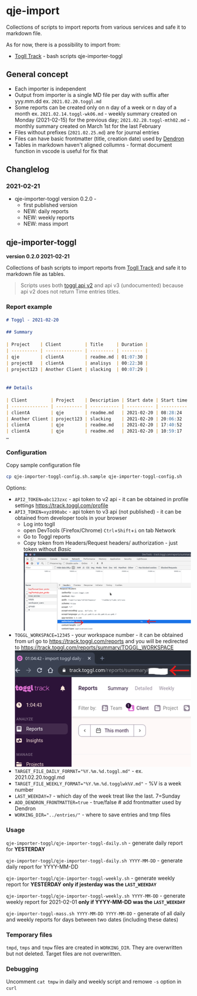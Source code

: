 # qje-import

Collections of scripts to import reports from various services and safe it to markdown file.

As for now, there is a possibility to import from:

* [Togll Track](https://toggl.com) - bash scripts qje-importer-toggl

## General concept

* Each importer is independent
* Output from importer is a single MD file per day with suffix after yyy.mm.dd ex. `2021.02.20.toggl.md`
* Some reports can be created only on n day of a week or n day of a month ex. `2021.02.14.toggl-wk06.md` - weekly summary created on Monday (2021-02-15) for the previous day; `2021.02.28.toggl-mth02.md` - monthly summary created on March 1st for the last February
* Files without prefixes (`2021.02.25.md`) are for  journal entries
* Files can have basic frontmatter (title, creation date) used by [Dendron](https://dendron.so)
* Tables in markdown haven't aligned collumns - format document function in vscode is useful for fix that

## Changlelog

### 2021-02-21

* qje-importer-toggl version 0.2.0 - 
  * first published version
  * NEW: daily reports
  * NEW: weekly reports
  * NEW: mass import

## qje-importer-toggl

**version 0.2.0 2021-02-21**

Collections of bash scripts to import reports from [Togll Track](https://toggl.com) and safe it to markdown file as tables.

>Scripts uses both [toggl api v2](https://github.com/toggl/toggl_api_docs/) and api v3 (undocumented) because api v2 does not return Time entries titles.
### Report example

```markdown
# Toggl - 2021-02-20

## Summary

| Project    | Client         | Title     | Duration |
| ---------- | -------------- | --------- | -------- |
| qje        | clientA        | readme.md | 01:07:30 |
| projectB   | clientA        | analisys  | 00:22:38 |
| project123 | Another Client | slacking  | 00:07:29 |


## Details

| Client         | Project    | Description | Start date | Start time | End date   | End time | Duration |
| -------------- | ---------- | ----------- | ---------- | ---------- | ---------- | -------- | -------- |
| clientA        | qje        | readme.md   | 2021-02-20 | 08:28:24   | 2021-02-20 | 10:48:03 | 02:19:39 |
| Another Client | project123 | slacking    | 2021-02-20 | 20:06:32   | 2021-02-20 | 22:00:00 | 01:59:26 |
| clientA        | qje        | readme.md   | 2021-02-20 | 17:40:52   | 2021-02-20 | 19:18:01 | 01:37:09 |
| clientA        | qje        | readme.md   | 2021-02-20 | 10:59:17   | 2021-02-20 | 12:15:42 | 01:16:25 |
…
```

### Configuration

Copy sample configuration file

```bash
cp qje-importer-toggl-config.sh.sample qje-importer-toggl-config.sh
```

Options:

* `API2_TOKEN=abc123zxc` - api token to v2 api - it can be obtained in profile settings <https://track.toggl.com/profile>
* `API3_TOKEN=xyz890abc` - api token to v3 api (not published) - it can be obtained from developer tools in your browser
  * Log into togll
  * open DevTools (Firefox/Chrome) `Ctrl`+`Shift`+`i` on tab Network
  * Go to Toggl reports
  * Copy token from Headers/Request headers/ authorization - just token without *Basic*
    ![toggl api3key](./docs/assets/readme-toggl-apikey.png)
* `TOGGL_WORKSPACE=12345` - your workspace number - it can be obtained from url go to <https://track.toggl.com/reports> and you will be redirected to <https://track.toggl.com/reports/summary/TOGGL_WORKSPACE>
    ![toggl workspace](./docs/assets/readme-toggl-workspace.png)
* `TARGET_FILE_DAILY_FORMAT="%Y.%m.%d.toggl.md"` - ex. 2021.02.20.toggl.md
* `TARGET_FILE_WEEKLY_FORMAT="%Y.%m.%d.togglwk%V.md"` - %V is a week number
* `LAST_WEEKDAY=7` - which day of the week treat like the last. 7=Sunday
* `ADD_DENDRON_FRONTMATTER=true` - true/false # add frontmatter used by Dendron
* `WORKING_DIR="../entries/"` - where to save entries and tmp files

### Usage

`qje-importer-toggl/qje-importer-toggl-daily.sh` - generate daily report for **YESTERDAY**

`qje-importer-toggl/qje-importer-toggl-daily.sh YYYY-MM-DD` - generate daily report for YYYY-MM-DD

`qje-importer-toggl/qje-importer-toggl-weekly.sh` - generate weekly report for **YESTERDAY**
 **only if jesterday was the `LAST_WEEKDAY`**

 `qje-importer-toggl/qje-importer-toggl-weekly.sh YYYY-MM-DD` - generate weekly report for 2021-02-01
 **only if YYYY-MM-DD was the `LAST_WEEKDAY`**

 `qje-importer-toggl-mass.sh YYYY-MM-DD YYYY-MM-DD` - generate of all daily and weekly reports for days between two dates (including these dates)

### Temporary files

`tmpd`, `tmps` and `tmpw` files are created in `WORKING_DIR`. They are overwritten but not deleted.
Target files are not overwritten.

### Debugging

Uncomment `cat tmpw` in daily and weekly script and remowe `-s` option in `curl`
